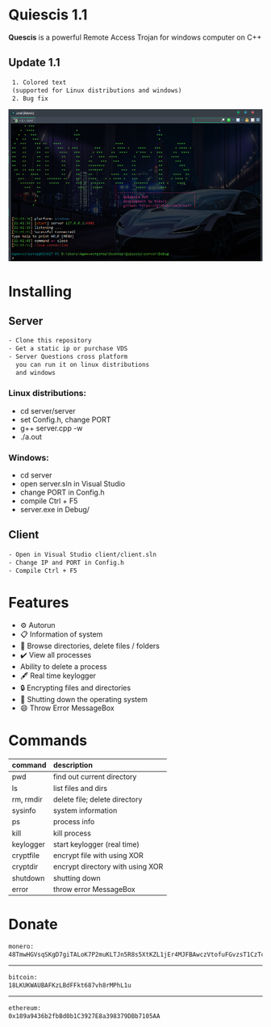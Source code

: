 # Quiescis 1.1

<b>Quescis</b> is a powerful Remote Access Trojan for windows computer on C++

## Update 1.1

     1. Сolored text
     (supported for Linux distributions and windows)
     2. Bug fix

![alt text](img/header.png)

# Installing
## Server

    - Clone this repository 
    - Get a static ip or purchase VDS
    - Server Questions cross platform
      you can run it on linux distributions
      and windows

   
### <b>Linux distributions</b>:<br/>
   - cd server/server
   - set Config.h, change PORT
   - g++ server.cpp -w
   - ./a.out
   
### <b>Windows</b>:<br/>
   - cd server
   - open server.sln in Visual Studio
   - change PORT in Config.h
   - compile Ctrl + F5
   - server.exe in Debug/
   
## Client
    - Open in Visual Studio client/client.sln
    - Change IP and PORT in Config.h
    - Compile Ctrl + F5

# Features
- ⚙️ Autorun
- 📋 Information of system
- 🔭 Browse directories, delete files / folders
- ✔️ View all processes
- Ability to delete a process
- 🖋️ Real time keylogger
- 🔒 Encrypting files and directories
- 🔌 Shutting down the operating system
- 😄 Throw Error MessageBox

# Commands
|   command   |                   description               |
| ----------- |:--------------------------------------------|
|     pwd     |  find out current directory                 |
|     ls      |  list files and dirs                        |
|  rm, rmdir  |  delete file; delete directory              |
|   sysinfo   |  system information                         |
|     ps      |  process info                               |
|    kill     |  kill process                               |
|  keylogger  |  start  keylogger (real time)               |
|  cryptfile  |  encrypt file        with using XOR         |
|  cryptdir   |  encrypt directory   with using XOR         |
|  shutdown   |  shutting down                              |
|   error     |  throw error MessageBox                     |

#  Donate
    monero: 
    48TmwHGVsqSKgD7giTALoK7P2muKLTJn5R8s5XtKZL1jEr4MJFBAwczVtofuFGvzsT1CzTcFXotwZCDno1UsskqFFZe9wVC

***
    bitcoin:
    18LKUKWAUBAFKzLBdFFkt687vh8rMPhL1u
***
    ethereum:
    0x189a9436b2fbBd0b1C3927E8a398379DBb7105AA


